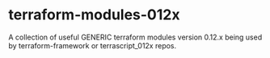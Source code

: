 # terraform-modules-012x

A collection of useful GENERIC terraform modules version 0.12.x being used by terraform-framework or terrascript_012x repos.
